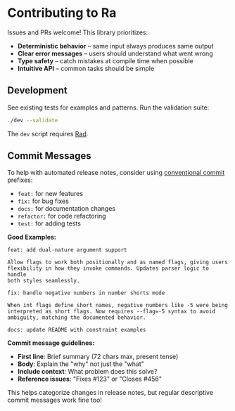 # Contributing to Ra

Issues and PRs welcome! This library prioritizes:

- **Deterministic behavior** – same input always produces same output
- **Clear error messages** – users should understand what went wrong  
- **Type safety** – catch mistakes at compile time when possible
- **Intuitive API** – common tasks should be simple

## Development

See existing tests for examples and patterns. Run the validation suite:

```bash
./dev --validate
```

The `dev` script requires [Rad](https://github.com/amterp/rad).

## Commit Messages

To help with automated release notes, consider using [conventional commit](https://www.conventionalcommits.org/) prefixes:

- `feat:` for new features
- `fix:` for bug fixes  
- `docs:` for documentation changes
- `refactor:` for code refactoring
- `test:` for adding tests

**Good Examples:**

```
feat: add dual-nature argument support

Allow flags to work both positionally and as named flags, giving users 
flexibility in how they invoke commands. Updates parser logic to handle
both styles seamlessly.
```

```
fix: handle negative numbers in number shorts mode

When int flags define short names, negative numbers like -5 were being
interpreted as short flags. Now requires --flag=-5 syntax to avoid
ambiguity, matching the documented behavior.
```

```
docs: update README with constraint examples
```

**Commit message guidelines:**
- **First line**: Brief summary (72 chars max, present tense)
- **Body**: Explain the "why" not just the "what"
- **Include context**: What problem does this solve?
- **Reference issues**: "Fixes #123" or "Closes #456"

This helps categorize changes in release notes, but regular descriptive commit messages work fine too!
